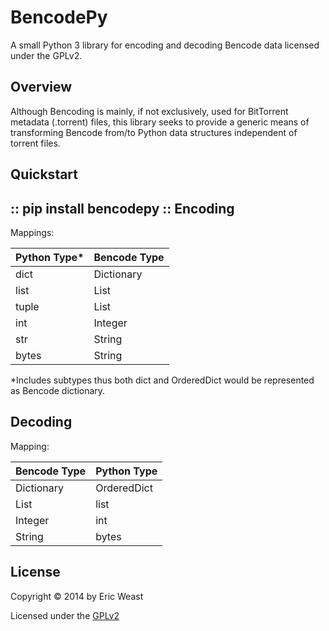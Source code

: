 BencodePy
=========
A small Python 3 library for encoding and decoding Bencode data licensed under the GPLv2.

Overview
----
Although Bencoding is mainly, if not exclusively, used for BitTorrent metadata (.torrent) files, this library seeks to
provide a generic means of transforming Bencode from/to Python data structures independent of torrent files.


Quickstart
----
::
pip install bencodepy
::
Encoding
----

Mappings: 

Python Type*  | Bencode Type
------------- | -------------
dict  | Dictionary
list  | List
tuple  | List
int  | Integer
str  | String
bytes  | String

*Includes subtypes thus both dict and OrderedDict would be represented as Bencode dictionary.

Decoding
----

Mapping:

Bencode Type | Python Type
------------- | -------------
Dictionary  | OrderedDict
List  | list
Integer  | int
String  | bytes


License
----
Copyright © 2014 by Eric Weast

Licensed under the [GPLv2](https://www.gnu.org/licenses/gpl-2.0.html "gnu.org")

